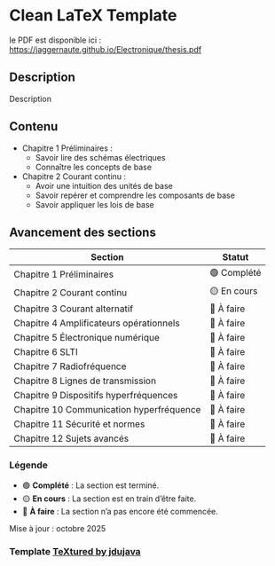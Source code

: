 # Clean LaTeX Template

le PDF est disponible ici :
https://jaggernaute.github.io/Electronique/thesis.pdf

## Description

Description

## Contenu

- Chapitre 1 Préliminaires :
  - Savoir lire des schémas électriques
  - Connaître les concepts de base
- Chapitre 2 Courant continu :
  - Avoir une intuition des unités de base
  - Savoir repérer et comprendre les composants de base
  - Savoir appliquer les lois de base
## Avancement des sections

| Section | Statut |
|---------|--------|
| Chapitre 1 Préliminaires | 🟢 Complété |
| Chapitre 2 Courant continu | 🟡 En cours |
| Chapitre 3 Courant alternatif | 🔴 À faire |
| Chapitre 4 Amplificateurs opérationnels | 🔴 À faire |
| Chapitre 5 Électronique numérique | 🔴 À faire |
| Chapitre 6 SLTI | 🔴 À faire |
| Chapitre 7 Radiofréquence | 🔴 À faire |
| Chapitre 8 Lignes de transmission | 🔴 À faire |
| Chapitre 9 Dispositifs hyperfréquences | 🔴 À faire |
| Chapitre 10 Communication hyperfréquence | 🔴 À faire |
| Chapitre 11 Sécurité et normes | 🔴 À faire |
| Chapitre 12 Sujets avancés | 🔴 À faire |

### Légende

- 🟢 **Complété** : La section est terminé.
- 🟡 **En cours** : La section est en train d’être faite.
- 🔴 **À faire** : La section n’a pas encore été commencée.

Mise à jour : octobre 2025

### Template [TeXtured by jdujava](https://github.com/jdujava/TeXtured)
